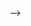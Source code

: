 <!-- ---
layout: page
title: ReviewGen
description: [add]
img: assets/img/proj/reviewgen_thumbnail.png
importance: 2
github: https://github.com/cynthia9chen/decode-seq
category: research
---

<a href="https://github.com/cynthia9chen/ReviewGen"><i class="fab fa-github gh-icon"></i> Github</a>


<!-- <div class="row justify-content-sm-center">
    <div class="col-sm-12 mt-3 mt-md-0">
        {% include figure.html path="assets/img/proj/pipeline.png" title="example image" class="img-fluid rounded z-depth-1" %}
    </div>
</div>
<div class="caption">
    DeepBCR pipeline.
</div> --> -->
